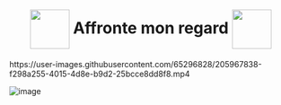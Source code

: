 <h1 align="center"><img align="center" height="70" src="https://user-images.githubusercontent.com/65296828/205965512-a19dff44-c400-46b8-9921-57619c5079be.gif"> Affronte mon regard <img align="center" height="70" src="https://user-images.githubusercontent.com/65296828/205965318-42d4072e-2baa-424f-8875-2c5004c11f8b.gif"></h1>
https://user-images.githubusercontent.com/65296828/205967838-f298a255-4015-4d8e-b9d2-25bcce8dd8f8.mp4

![image](https://user-images.githubusercontent.com/65296828/205928792-def9c802-9e87-4e80-af91-e3abbfe74eb3.png)
